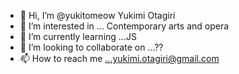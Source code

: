 - 👋 Hi, I’m @yukitomeow Yukimi Otagiri
- 👀 I’m interested in ... Contemporary  arts and opera
- 🌱 I’m currently learning ...JS
- 💞️ I’m looking to collaborate on ...??
- 📫 How to reach me ...yukimi.otagiri@gmail.com

<!---
yukitomeow/yukitomeow is a ✨ special ✨ repository because its `README.md` (this file) appears on your GitHub profile.
You can click the Preview link to take a look at your changes.
--->
